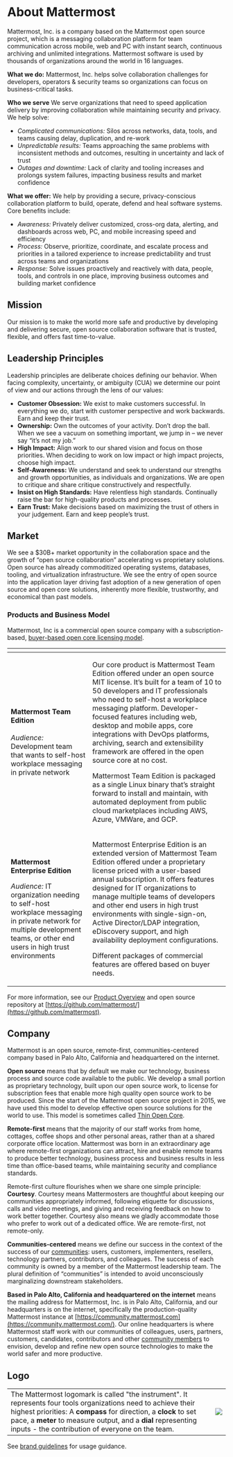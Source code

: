 # About Mattermost

Mattermost, Inc. is a company based on the Mattermost open source project, which is a messaging collaboration platform for team communication across mobile, web and PC with instant search, continuous archiving and unlimited integrations. Mattermost software is used by thousands of organizations around the world in 16 languages.

**What we do:** Mattermost, Inc. helps solve collaboration challenges for developers, operators & security teams so organizations can focus on business-critical tasks. 

**Who we serve** We serve organizations that need to speed application delivery by improving collaboration while maintaining security and privacy. We help solve: 

* _Complicated communications:_ Silos across networks, data, tools, and teams causing delay, duplication, and re-work
* _Unpredictable results:_ Teams approaching the same problems with inconsistent methods and outcomes, resulting in uncertainty and lack of trust 
* _Outages and downtime:_ Lack of clarity and tooling increases and prolongs system failures, impacting business results and market confidence  

**What we offer:** We help by providing a secure, privacy-conscious collaboration platform to build, operate, defend and heal software systems. Core benefits include: 

* _Awareness:_ Privately deliver customized, cross-org data, alerting, and dashboards across web, PC, and mobile increasing speed and efficiency 
* _Process:_ Observe, prioritize, coordinate, and escalate process and priorities in a tailored experience to increase predictability and trust across teams and organizations 
* _Response:_ Solve issues proactively and reactively with data, people, tools, and controls in one place, improving business outcomes and building market confidence

## Mission

Our mission is to make the world more safe and productive by developing and delivering secure, open source collaboration software that is trusted, flexible, and offers fast time-to-value.

## Leadership Principles

Leadership principles are deliberate choices defining our behavior. When facing complexity, uncertainty, or ambiguity \(CUA\) we determine our point of view and our actions through the lens of our values:

* **Customer Obsession:** We exist to make customers successful. In everything we do, start with customer perspective and work backwards. Earn and keep their trust.
* **Ownership:** Own the outcomes of your activity. Don’t drop the ball. When we see a vacuum on something important, we jump in – we never say “it’s not my job.”
* **High Impact:** Align work to our shared vision and focus on those priorities. When deciding to work on low impact or high impact projects, choose high impact.
* **Self-Awareness:** We understand and seek to understand our strengths and growth opportunities, as individuals and organizations. We are open to critique and share critique constructively and respectfully.
* **Insist on High Standards:** Have relentless high standards. Continually raise the bar for high-quality products and processes.
* **Earn Trust:** Make decisions based on maximizing the trust of others in your judgement. Earn and keep people’s trust.

## Market

We see a $30B+ market opportunity in the collaboration space and the growth of “open source collaboration” accelerating vs proprietary solutions. Open source has already commoditized operating systems, databases, tooling, and virtualization infrastructure. We see the entry of open source into the application layer driving fast adoption of a new generation of open source and open core solutions, inherently more flexible, trustworthy, and economical than past models.

### Products and Business Model

Mattermost, Inc is a commercial open source company with a subscription-based, [buyer-based open core licensing model](business-model.md).

<table>
  <thead>
    <tr>
      <th style="text-align:left"></th>
      <th style="text-align:left"></th>
    </tr>
  </thead>
  <tbody>
    <tr>
      <td style="text-align:left"><b>Mattermost Team Edition</b> 
        <br />
        <br /><em>Audience: </em>Development team that wants to self-host workplace
        messaging in private network</td>
      <td style="text-align:left">
        <p>Our core product is Mattermost Team Edition offered under an open source
          MIT license. It&#x2019;s built for a team of 10 to 50 developers and IT
          professionals who need to self-host a workplace messaging platform. Developer-focused
          features including web, desktop and mobile apps, core integrations with
          DevOps platforms, archiving, search and extensibility framework are offered
          in the open source core at no cost.</p>
        <p>Mattermost Team Edition is packaged as a single Linux binary that&#x2019;s
          straight forward to install and maintain, with automated deployment from
          public cloud marketplaces including AWS, Azure, VMWare, and GCP.</p>
      </td>
    </tr>
    <tr>
      <td style="text-align:left">
        <p><b>Mattermost Enterprise Edition</b>
        </p>
        <p></p>
        <p><em>Audience: </em>IT organization needing to self-host workplace messaging
          in private network for multiple development teams, or other end users in
          high trust environments</p>
      </td>
      <td style="text-align:left">
        <p>Mattermost Enterprise Edition is an extended version of Mattermost Team
          Edition offered under a proprietary license priced with a user-based annual
          subscription. It offers features designed for IT organizations to manage
          multiple teams of developers and other end users in high trust environments
          with single-sign-on, Active Director/LDAP integration, eDiscovery support,
          and high availability deployment configurations.</p>
        <p>Different packages of commercial features are offered based on buyer needs.</p>
      </td>
    </tr>
  </tbody>
</table>

For more information, see our [Product Overview](https://docs.mattermost.com/overview/product.html) and open source repository at [https://github.com/mattermost/](https://github.com/mattermost).

## Company

Mattermost is an open source, remote-first, communities-centered company based in Palo Alto, California and headquartered on the internet.

**Open source** means that by default we make our technology, business process and source code available to the public. We develop a small portion as proprietary technology, built upon our open source work, to license for subscription fees that enable more high quality open source work to be produced. Since the start of the Mattermost open source project in 2015, we have used this model to develop effective open source solutions for the world to use. This model is sometimes called [Thin Open Core](https://medium.com/open-consensus/2-open-core-definition-examples-tradeoffs-e4d0c044da7c).

**Remote-first** means that the majority of our staff works from home, cottages, coffee shops and other personal areas, rather than at a shared corporate office location. Mattermost was born in an extraordinary age where remote-first organizations can attract, hire and enable remote teams to produce better technology, business process and business results in less time than office-based teams, while maintaining security and compliance standards.

Remote-first culture flourishes when we share one simple principle: **Courtesy**. Courtesy means Mattermosters are thoughtful about keeping our communities appropriately informed, following etiquette for discussions, calls and video meetings, and giving and receiving feedback on how to work better together. Courtesy also means we gladly accommodate those who prefer to work out of a dedicated office. We are remote-first, not remote-only.

**Communities-centered** means we define our success in the context of the success of our [communities](https://docs.mattermost.com/process/community-overview.html): users, customers, implementers, resellers, technology partners, contributors, and colleagues. The success of each community is owned by a member of the Mattermost leadership team. The plural definition of “communities” is intended to avoid unconsciously marginalizing downstream stakeholders.

**Based in Palo Alto, California and headquartered on the internet** means the mailing address for Mattermost, Inc. is in Palo Alto, California, and our headquarters is on the internet, specifically the production-quality Mattermost instance at [https://community.mattermost.com](https://community.mattermost.com/). Our online headquarters is where Mattermost staff work with our communities of colleagues, users, partners, customers, candidates, contributors and other [community members](https://docs.mattermost.com/process/community-overview.html) to envision, develop and refine new open source technologies to make the world safer and more productive.

## Logo

|  |  |  |
| :--- | :--- | :--- |
| The Mattermost logomark is called "the instrument".   It represents four tools organizations need to achieve their highest priorities:   A **compass** for direction, a **clock** to set pace, a **meter** to measure output, and a **dial** representing inputs - the contribution of everyone on the team.  |  | ![](../../.gitbook/assets/image%20%2820%29.png) |

See [brand guidelines](https://mattermost.org/brand-guidelines/) for usage guidance. 

